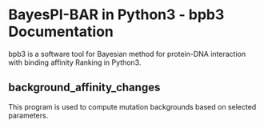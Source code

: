 # BayesPI-BAR in Python3 - bpb3 Documentation

bpb3 is a software tool for Bayesian method for protein-DNA interaction with binding affinity Ranking in Python3.

## background_affinity_changes
<p>This program is used to compute mutation backgrounds based on selected parameters.</p>
